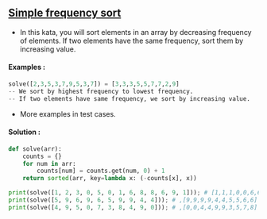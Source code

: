 ## [Simple frequency sort](https://www.codewars.com/kata/5a8d2bf60025e9163c0000bc)

- In this kata, you will sort elements in an array by decreasing frequency of elements. If two elements have the same frequency, sort them by increasing value.

#### Examples :

```python
solve([2,3,5,3,7,9,5,3,7]) = [3,3,3,5,5,7,7,2,9]
-- We sort by highest frequency to lowest frequency.
-- If two elements have same frequency, we sort by increasing value.
```

- More examples in test cases.

#### Solution :

```python
def solve(arr):
    counts = {}
    for num in arr:
        counts[num] = counts.get(num, 0) + 1
    return sorted(arr, key=lambda x: (-counts[x], x))

print(solve([1, 2, 3, 0, 5, 0, 1, 6, 8, 8, 6, 9, 1])); # [1,1,1,0,0,6,6,8,8,2,3,5,9]
print(solve([5, 9, 6, 9, 6, 5, 9, 9, 4, 4])); # ,[9,9,9,9,4,4,5,5,6,6]
print(solve([4, 9, 5, 0, 7, 3, 8, 4, 9, 0])); # ,[0,0,4,4,9,9,3,5,7,8]
```